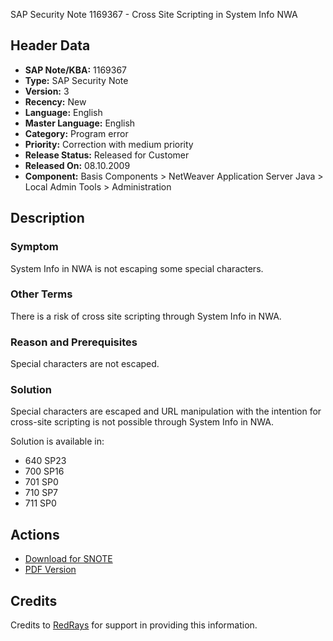 SAP Security Note 1169367 - Cross Site Scripting in System Info NWA

## Header Data

- **SAP Note/KBA:** 1169367
- **Type:** SAP Security Note
- **Version:** 3
- **Recency:** New
- **Language:** English
- **Master Language:** English
- **Category:** Program error
- **Priority:** Correction with medium priority
- **Release Status:** Released for Customer
- **Released On:** 08.10.2009
- **Component:** Basis Components > NetWeaver Application Server Java > Local Admin Tools > Administration

## Description

### Symptom

System Info in NWA is not escaping some special characters.

### Other Terms

There is a risk of cross site scripting through System Info in NWA.

### Reason and Prerequisites

Special characters are not escaped.

### Solution

Special characters are escaped and URL manipulation with the intention for cross-site scripting is not possible through System Info in NWA.

Solution is available in:

- 640 SP23
- 700 SP16
- 701 SP0
- 710 SP7
- 711 SP0

## Actions

- [Download for SNOTE](https://notesdownloads.sap.com/note/0040000016516692017)
- [PDF Version](https://userapps.support.sap.com/sap/support/sfm/notes/print/0001169367?language=en-US&token=92648EB9C53948D2F2CA5C3B4E449574)

## Credits

Credits to [RedRays](https://redrays.io) for support in providing this information.